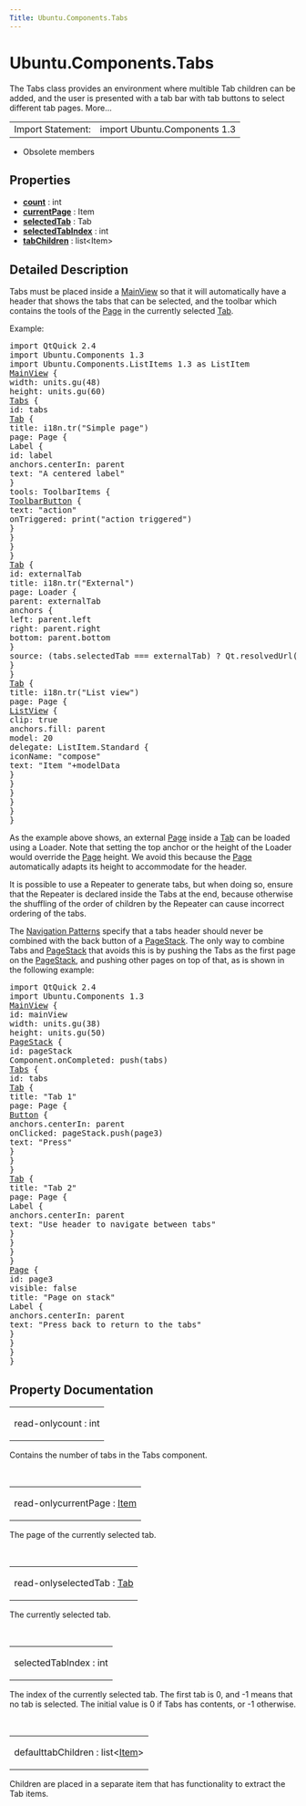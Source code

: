 ```yaml
---
Title: Ubuntu.Components.Tabs
---
```


# Ubuntu.Components.Tabs

<span class="subtitle"></span>
<!-- $$$Tabs-brief -->
<p>The Tabs class provides an environment where multible Tab children can be added, and the user is presented with a tab bar with tab buttons to select different tab pages. More...</p>
<!-- @@@Tabs -->
<table class="alignedsummary">
<tr><td class="memItemLeft rightAlign topAlign"> Import Statement:</td><td class="memItemRight bottomAlign"> import Ubuntu.Components 1.3</td></tr></table><ul>
<li>Obsolete members</li>
</ul>
<h2 id="properties">Properties</h2>
<ul>
<li class="fn"><b><b><a href="#count-prop">count</a></b></b> : int</li>
<li class="fn"><b><b><a href="#currentPage-prop">currentPage</a></b></b> : Item</li>
<li class="fn"><b><b><a href="#selectedTab-prop">selectedTab</a></b></b> : Tab</li>
<li class="fn"><b><b><a href="#selectedTabIndex-prop">selectedTabIndex</a></b></b> : int</li>
<li class="fn"><b><b><a href="#tabChildren-prop">tabChildren</a></b></b> : list&lt;Item&gt;</li>
</ul>
<!-- $$$Tabs-description -->
<h2 id="details">Detailed Description</h2>
</p>
<p>Tabs must be placed inside a <a href="Ubuntu.Components.MainView.md">MainView</a> so that it will automatically have a header that shows the tabs that can be selected, and the toolbar which contains the tools of the <a href="Ubuntu.Components.Page.md">Page</a> in the currently selected <a href="Ubuntu.Components.Tab.md">Tab</a>.</p>
<p>Example:</p>
<pre class="qml">import QtQuick 2.4
import Ubuntu.Components 1.3
import Ubuntu.Components.ListItems 1.3 as ListItem
<span class="type"><a href="Ubuntu.Components.MainView.md">MainView</a></span> {
<span class="name">width</span>: <span class="name">units</span>.<span class="name">gu</span>(<span class="number">48</span>)
<span class="name">height</span>: <span class="name">units</span>.<span class="name">gu</span>(<span class="number">60</span>)
<span class="type"><a href="index.html">Tabs</a></span> {
<span class="name">id</span>: <span class="name">tabs</span>
<span class="type"><a href="Ubuntu.Components.Tab.md">Tab</a></span> {
<span class="name">title</span>: <span class="name">i18n</span>.<span class="name">tr</span>(<span class="string">&quot;Simple page&quot;</span>)
<span class="name">page</span>: <span class="name">Page</span> {
<span class="type">Label</span> {
<span class="name">id</span>: <span class="name">label</span>
<span class="name">anchors</span>.centerIn: <span class="name">parent</span>
<span class="name">text</span>: <span class="string">&quot;A centered label&quot;</span>
}
<span class="name">tools</span>: <span class="name">ToolbarItems</span> {
<span class="type"><a href="Ubuntu.Components.ToolbarButton.md">ToolbarButton</a></span> {
<span class="name">text</span>: <span class="string">&quot;action&quot;</span>
<span class="name">onTriggered</span>: <span class="name">print</span>(<span class="string">&quot;action triggered&quot;</span>)
}
}
}
}
<span class="type"><a href="Ubuntu.Components.Tab.md">Tab</a></span> {
<span class="name">id</span>: <span class="name">externalTab</span>
<span class="name">title</span>: <span class="name">i18n</span>.<span class="name">tr</span>(<span class="string">&quot;External&quot;</span>)
<span class="name">page</span>: <span class="name">Loader</span> {
<span class="name">parent</span>: <span class="name">externalTab</span>
<span class="type">anchors</span> {
<span class="name">left</span>: <span class="name">parent</span>.<span class="name">left</span>
<span class="name">right</span>: <span class="name">parent</span>.<span class="name">right</span>
<span class="name">bottom</span>: <span class="name">parent</span>.<span class="name">bottom</span>
}
<span class="name">source</span>: (<span class="name">tabs</span>.<span class="name">selectedTab</span> <span class="operator">===</span> <span class="name">externalTab</span>) ? <span class="name">Qt</span>.<span class="name">resolvedUrl</span>(<span class="string">&quot;MyCustomPage.qml&quot;</span>) : <span class="string">&quot;&quot;</span>
}
}
<span class="type"><a href="Ubuntu.Components.Tab.md">Tab</a></span> {
<span class="name">title</span>: <span class="name">i18n</span>.<span class="name">tr</span>(<span class="string">&quot;List view&quot;</span>)
<span class="name">page</span>: <span class="name">Page</span> {
<span class="type"><a href="../sdk-14.10/QtQuick.ListView.md">ListView</a></span> {
<span class="name">clip</span>: <span class="number">true</span>
<span class="name">anchors</span>.fill: <span class="name">parent</span>
<span class="name">model</span>: <span class="number">20</span>
<span class="name">delegate</span>: <span class="name">ListItem</span>.Standard {
<span class="name">iconName</span>: <span class="string">&quot;compose&quot;</span>
<span class="name">text</span>: <span class="string">&quot;Item &quot;</span><span class="operator">+</span><span class="name">modelData</span>
}
}
}
}
}
}</pre>
<p>As the example above shows, an external <a href="Ubuntu.Components.Page.md">Page</a> inside a <a href="Ubuntu.Components.Tab.md">Tab</a> can be loaded using a Loader. Note that setting the top anchor or the height of the Loader would override the <a href="Ubuntu.Components.Page.md">Page</a> height. We avoid this because the <a href="Ubuntu.Components.Page.md">Page</a> automatically adapts its height to accommodate for the header.</p>
<p>It is possible to use a Repeater to generate tabs, but when doing so, ensure that the Repeater is declared inside the Tabs at the end, because otherwise the shuffling of the order of children by the Repeater can cause incorrect ordering of the tabs.</p>
<p>The <a href="http://design.ubuntu.com/apps/global-patterns/navigation">Navigation Patterns</a> specify that a tabs header should never be combined with the back button of a <a href="Ubuntu.Components.PageStack.md">PageStack</a>. The only way to combine Tabs and <a href="Ubuntu.Components.PageStack.md">PageStack</a> that avoids this is by pushing the Tabs as the first page on the <a href="Ubuntu.Components.PageStack.md">PageStack</a>, and pushing other pages on top of that, as is shown in the following example:</p>
<pre class="qml">import QtQuick 2.4
import Ubuntu.Components 1.3
<span class="type"><a href="Ubuntu.Components.MainView.md">MainView</a></span> {
<span class="name">id</span>: <span class="name">mainView</span>
<span class="name">width</span>: <span class="name">units</span>.<span class="name">gu</span>(<span class="number">38</span>)
<span class="name">height</span>: <span class="name">units</span>.<span class="name">gu</span>(<span class="number">50</span>)
<span class="type"><a href="Ubuntu.Components.PageStack.md">PageStack</a></span> {
<span class="name">id</span>: <span class="name">pageStack</span>
<span class="name">Component</span>.onCompleted: <span class="name">push</span>(<span class="name">tabs</span>)
<span class="type"><a href="index.html">Tabs</a></span> {
<span class="name">id</span>: <span class="name">tabs</span>
<span class="type"><a href="Ubuntu.Components.Tab.md">Tab</a></span> {
<span class="name">title</span>: <span class="string">&quot;Tab 1&quot;</span>
<span class="name">page</span>: <span class="name">Page</span> {
<span class="type"><a href="Ubuntu.Components.Button.md">Button</a></span> {
<span class="name">anchors</span>.centerIn: <span class="name">parent</span>
<span class="name">onClicked</span>: <span class="name">pageStack</span>.<span class="name">push</span>(<span class="name">page3</span>)
<span class="name">text</span>: <span class="string">&quot;Press&quot;</span>
}
}
}
<span class="type"><a href="Ubuntu.Components.Tab.md">Tab</a></span> {
<span class="name">title</span>: <span class="string">&quot;Tab 2&quot;</span>
<span class="name">page</span>: <span class="name">Page</span> {
<span class="type">Label</span> {
<span class="name">anchors</span>.centerIn: <span class="name">parent</span>
<span class="name">text</span>: <span class="string">&quot;Use header to navigate between tabs&quot;</span>
}
}
}
}
<span class="type"><a href="Ubuntu.Components.Page.md">Page</a></span> {
<span class="name">id</span>: <span class="name">page3</span>
<span class="name">visible</span>: <span class="number">false</span>
<span class="name">title</span>: <span class="string">&quot;Page on stack&quot;</span>
<span class="type">Label</span> {
<span class="name">anchors</span>.centerIn: <span class="name">parent</span>
<span class="name">text</span>: <span class="string">&quot;Press back to return to the tabs&quot;</span>
}
}
}
}</pre>
<!-- @@@Tabs -->
<h2>Property Documentation</h2>
<!-- $$$count -->
<table class="qmlname"><tr valign="top" id="count-prop"><td class="tblQmlPropNode"><p><span class="qmlreadonly">read-only</span><span class="name">count</span> : <span class="type">int</span></p></td></tr></table><p>Contains the number of tabs in the Tabs component.</p>
<!-- @@@count -->
<br/>
<!-- $$$currentPage -->
<table class="qmlname"><tr valign="top" id="currentPage-prop"><td class="tblQmlPropNode"><p><span class="qmlreadonly">read-only</span><span class="name">currentPage</span> : <span class="type"><a href="../sdk-14.10/QtQuick.Item.md">Item</a></span></p></td></tr></table><p>The page of the currently selected tab.</p>
<!-- @@@currentPage -->
<br/>
<!-- $$$selectedTab -->
<table class="qmlname"><tr valign="top" id="selectedTab-prop"><td class="tblQmlPropNode"><p><span class="qmlreadonly">read-only</span><span class="name">selectedTab</span> : <span class="type"><a href="Ubuntu.Components.Tab.md">Tab</a></span></p></td></tr></table><p>The currently selected tab.</p>
<!-- @@@selectedTab -->
<br/>
<!-- $$$selectedTabIndex -->
<table class="qmlname"><tr valign="top" id="selectedTabIndex-prop"><td class="tblQmlPropNode"><p><span class="name">selectedTabIndex</span> : <span class="type">int</span></p></td></tr></table><p>The index of the currently selected tab. The first tab is 0, and -1 means that no tab is selected. The initial value is 0 if Tabs has contents, or -1 otherwise.</p>
<!-- @@@selectedTabIndex -->
<br/>
<!-- $$$tabChildren -->
<table class="qmlname"><tr valign="top" id="tabChildren-prop"><td class="tblQmlPropNode"><p><span class="qmldefault">default</span><span class="name">tabChildren</span> : <span class="type">list</span>&lt;<span class="type"><a href="../sdk-14.10/QtQuick.Item.md">Item</a></span>&gt;</p></td></tr></table><p>Children are placed in a separate item that has functionality to extract the Tab items.</p>
<!-- @@@tabChildren -->
<br/>
